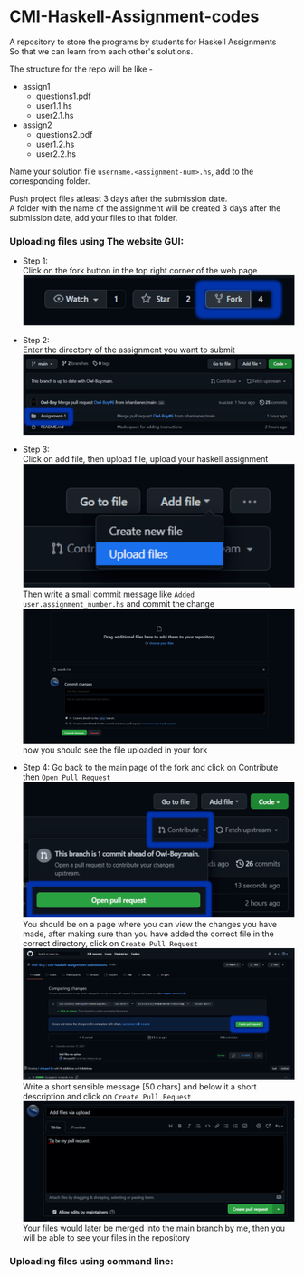 # CMI-Haskell-Assignment-codes

A repository to store the programs by students for Haskell Assignments  
So that we can learn from each other's solutions.

The structure for the repo will be like -
- assign1
  - questions1.pdf
  - user1.1.hs
  - user2.1.hs
- assign2
  - questions2.pdf
  - user1.2.hs
  - user2.2.hs   
 
Name your solution file `username.<assignment-num>.hs`, add to the corresponding
folder.  

Push project files atleast 3 days after the submission date.  
A folder with the name of the assignment will be created 3 days after the submission date, add your files to that folder.  

### Uploading files using The website GUI:

- Step 1:   
  Click on the fork button in the top right corner of the web page 
  ![yo](/images%20for%20README/Fork_button.png)  


- Step 2:  
  Enter the directory of the assignment you want to submit
  ![yo](/images%20for%20README/folder.png)
  
  
- Step 3:  
  Click on add file, then upload file, upload your haskell assignment 
  ![yo](/images%20for%20README/Uploading.png)
  Then write a small commit message like `Added user.assignment_number.hs` and commit the change  
  ![yo](/images%20for%20README/Saving_Commit.png)
  now you should see the file uploaded in your fork  
  
  
- Step 4:
  Go back to the main page of the fork and click on Contribute then `Open Pull Request` 
  ![yo](/images%20for%20README/PR1.png)  
  You should be on a page where you can view the changes you have made, after making sure than you have added the correct file in the correct directory, click on   `Create Pull Request`
  ![yo](/images%20for%20README/PR2.png)
  Write a short sensible message \[50 chars\] and below it a short description and click on  `Create Pull Request`
  ![yo](/images%20for%20README/PR3.png)
Your files would later be merged into the main branch by me, then you will be able to see your files in the repository


### Uploading files using command line:

